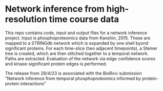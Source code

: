 # Network inference from high-resolution time course data
This repo contains code, input and output files for a network inference project. Input is phosphoproteomics data from Kanshin, 2015. These are mapped to a STRINGdb network which is expanded by one shell byond significant proteins. For each time-slice (two adjacent timepoints), a Steiner tree is created, which are then stitched together to a temporal network. Paths are extracted. Evaluation of the network via edge confidence scores and kinase-significant protein edges is performed.

The release from 28/4/23 is associated with the BioRxiv submission "Network inference from temporal phosphoproteomics informed by protein-protein interactions"

